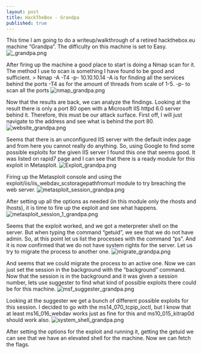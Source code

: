 ```yaml
---
layout: post
title: HackTheBox - Grandpa
published: true
---
```

This time I am going to do a writeup/walkthrough of a retired hackthebox.eu machine “Grandpa”. The difficulty on this machine is set to Easy.
![_grandpa.png]({{site.baseurl}}/_posts/_grandpa.png)

After firing up the machine a good place to start is doing a Nmap scan for it. The method I use to scan is something I have found to be good and sufficient. 
	> Nmap -A -T4 -p- 10.10.10.14
	-A is for finding all the services behind the ports
	-T4 as for the amount of threads from scale of 1-5. 
	-p- to scan all the ports
![nmap_grandpa.png]({{site.baseurl}}/_posts/nmap_grandpa.png)

Now that the results are back, we can analyze the findings. Looking at the result there is only a port 80 open with a Microsoft IIS httpd 6.0 server behind it. Therefore, this must be our attack surface. First off, I will just navigate to the address and see what is behind the port 80.
![website_grandpa.png]({{site.baseurl}}/_posts/website_grandpa.png)

Seems that there is an unconfigured IIS server with the default index page and from here you cannot really do anything. So, using Google to find some possible exploits for the given IIS server I found this one that seems good. It was listed on rapid7 page and I can see that there is a ready module for this exploit in Metasploit.
![Exploit_grandpa.png]({{site.baseurl}}/_posts/Exploit_grandpa.png)

Firing up the Metasploit console and using the exploit/iis/iis_webdav_scstoragepathfromurl module to try breaching the web server.
![metasploit_session_grandpa.png]({{site.baseurl}}/_posts/metasploit_session_grandpa.png)

After setting up all the options as needed (in this module only the rhosts and lhosts), it is time to fire up the exploit and see what happens.
![metasploit_session_1_grandpa.png]({{site.baseurl}}/_posts/metasploit_session_1_grandpa.png)

Seems that the exploit worked, and we got a meterpreter shell on the server. But when typing the command “getuid”, we see that we do not have admin. So, at this point let us list the processes with the command “ps”. And it is now confirmed that we do not have system rights for the server. Let us try to migrate the process to another one.
![migrate_grandpa.png]({{site.baseurl}}/_posts/migrate_grandpa.png)

And seems that we could migrate the process to an active one. Now we can just set the session in the background with the “background” command.
Now that the session is in the background and it was given a session number, lets use suggester to find what kind of possible exploits there could be for this machine.
![msf_suggester_grandpa.png]({{site.baseurl}}/_posts/msf_suggester_grandpa.png)

Looking at the suggester we get a bunch of different possible exploits for this session. I decided to go with the ms14_070_tcpip_ioctl, but I know that at least ms16_016_webdav works just as fine for this and ms10_015_kitrap0d should work also. 
![system_shell_grandpa.png]({{site.baseurl}}/_posts/system_shell_grandpa.png)

After setting the options for the exploit and running it, getting the getuid we can see that we have an elevated shell for the machine. Now we can fetch the flags.
